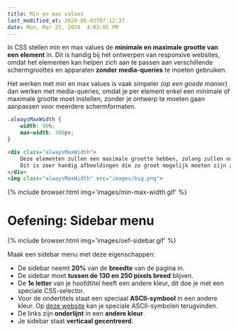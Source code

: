 ```yaml
---
title: Min en max values
last_modified_at: 2024-05-03T07:12:37
date: Mon, Mar 25, 2024  4:03:05 PM
---
```


In CSS stellen min en max values de **minimale en maximale grootte van een element** in. Dit is handig bij het ontwerpen van responsive websites, omdat het elementen kan helpen zich aan te passen aan verschillende schermgroottes en apparaten **zonder media-queries** te moeten gebruiken.

Het werken met min en max values is vaak simpeler *(op een goede manier)* dan werken met media-queries, omdat je per element enkel een minimale of maximale grootte moet instellen, zonder je ontwerp te moeten gaan aanpassen voor meerdere schermformaten.

```css
.alwaysMaxWidth {
    width: 90%;
    max-width: 300px;
}
```

```html
<div class="alwaysMaxWidth">
    Deze elementen zullen een maximale grootte hebben, zolang zullen nooit groter worden dan 300px.<br>
    Dit is zeer handig afbeeldingen die zo groot mogelijk moeten zijn zonder verlies van kwaliteit.
</div>
<img class="alwaysMaxWidth" src="images/big.png">
```

{% include browser.html img='images/min-max-width.gif' %}

# Oefening: Sidebar menu

{% include browser.html img='images/oef-sidebar.gif' %}

Maak een sidebar menu met deze eigenschappen:
- De sidebar neemt **20%** van de **breedte** van de pagina in.
- De sidebar moet **tussen de 130 en 250 pixels breed** blijven.
- De **1e letter** van je hoofdtitel heeft een andere kleur, dit doe je met een speciale CSS-selector.
- Voor de ondertitels staat een speciaal **ASCII-symbool** in een andere kleur. Op [deze website](https://ss64.com/ascii.html) kan je speciale ASCII-symbolen terugvinden.
- De links zijn **onderlijnt** in een **andere kleur**.
- Je sidebar staat **verticaal gecentreerd**.
